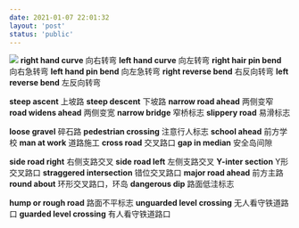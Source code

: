 ```yaml
---
date: 2021-01-07 22:01:32
layout: 'post'
status: 'public'
---
```

![](https://i.loli.net/2021/02/25/MVAgQE7dP6qSTKa.jpg)
**right hand curve** 向右转弯
**left hand curve** 向左转弯
**right hair pin bend** 向右急转弯
**left hand pin bend** 向左急转弯
**right reverse bend** 右反向转弯
**left reverse bend** 左反向转弯

**steep ascent** 上坡路
**steep descent** 下坡路
**narrow road ahead** 两侧变窄
**road widens ahead** 两侧变宽
**narrow bridge** 窄桥标志
**slippery road** 易滑标志

**loose gravel** 碎石路
**pedestrian crossing** 注意行人标志
**school ahead** 前方学校
**man at work** 道路施工
**cross road** 交叉路口
**gap in median** 安全岛间隙

**side road right** 右侧支路交叉
**side road left** 左侧支路交叉
**Y-inter section** Y形交叉路口
**straggered intersection** 错位交叉路口
**major road ahead** 前方主路
**round about** 环形交叉路口，环岛
**dangerous dip** 路面低洼标志

**hump or rough road** 路面不平标志
**unguarded level crossing** 无人看守铁道路口
**guarded level crossing** 有人看守铁道路口